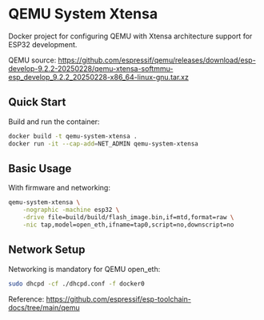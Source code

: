 # QEMU System Xtensa

Docker project for configuring QEMU with Xtensa architecture support for ESP32 development.

QEMU source: https://github.com/espressif/qemu/releases/download/esp-develop-9.2.2-20250228/qemu-xtensa-softmmu-esp_develop_9.2.2_20250228-x86_64-linux-gnu.tar.xz

## Quick Start

Build and run the container:

```bash
docker build -t qemu-system-xtensa .
docker run -it --cap-add=NET_ADMIN qemu-system-xtensa
```

## Basic Usage

With firmware and networking:
```bash
qemu-system-xtensa \
    -nographic -machine esp32 \
    -drive file=build/build/flash_image.bin,if=mtd,format=raw \
    -nic tap,model=open_eth,ifname=tap0,script=no,downscript=no
```

## Network Setup

Networking is mandatory for QEMU open_eth:
```bash
sudo dhcpd -cf ./dhcpd.conf -f docker0
```

Reference: https://github.com/espressif/esp-toolchain-docs/tree/main/qemu
